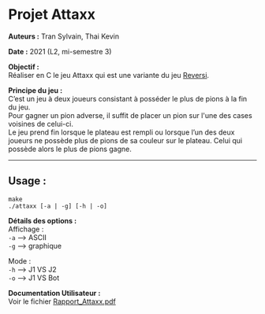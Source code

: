# Projet Attaxx

**Auteurs :** Tran Sylvain, Thai Kevin

**Date :** 2021 (L2, mi-semestre 3)

**Objectif :**  
Réaliser en C le jeu Attaxx qui est une variante du jeu [Reversi](https://www.google.com/search?channel=fs&client=ubuntu&q=jeu+reversi).

**Principe du jeu :**  
C’est un jeu à deux joueurs consistant à posséder le plus de pions à la fin du jeu.  
Pour gagner un pion adverse, il suffit de placer un pion sur l'une des cases voisines de celui-ci.  
Le jeu prend fin lorsque le plateau est rempli ou lorsque l’un des deux joueurs ne possède plus de pions de sa couleur sur le plateau.
Celui qui possède alors le plus de pions gagne.

---

## Usage :
```
make
./attaxx [-a | -g] [-h | -o]
```

**Détails des options :**  
Affichage :  
`-a` --> ASCII  
`-g` --> graphique

Mode :  
`-h` --> J1 VS J2  
`-o` --> J1 VS Bot

**Documentation Utilisateur :**  
Voir le fichier [Rapport_Attaxx.pdf](https://github.com/syltran/attaxx/blob/master/Rapport_Attaxx.pdf)
